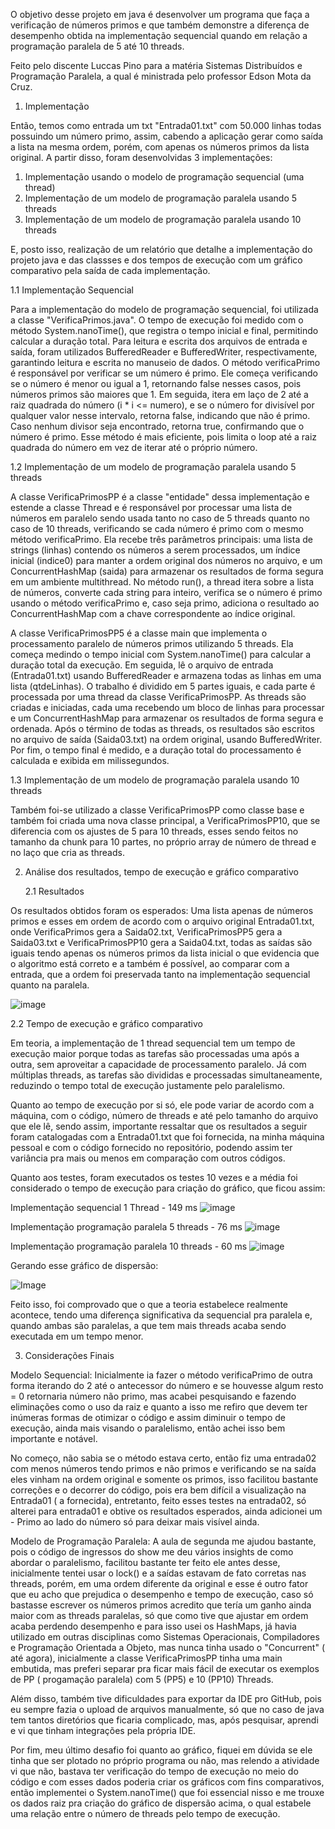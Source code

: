 O objetivo desse projeto em java é desenvolver um programa que faça a verificação de números primos e que também demonstre a diferença de desempenho obtida na implementação sequencial quando em relação a programação paralela de 5 até 10 threads. 

Feito pelo discente Luccas Pino para a matéria Sistemas Distribuídos e Programação Paralela, a qual é ministrada pelo professor Edson Mota da Cruz.


1. Implementação

Então, temos como entrada um txt "Entrada01.txt" com 50.000 linhas todas possuindo um número primo, assim, cabendo a aplicação gerar como saída a lista na mesma ordem, porém, com apenas os números primos da lista original.
A partir disso, foram desenvolvidas 3 implementações:
1. Implementação usando o modelo de programação sequencial (uma thread)
2. Implementação de um modelo de programação paralela usando 5 threads
3. Implementação de um modelo de programação paralela usando 10 threads

E, posto isso, realização de um relatório que detalhe a implementação do projeto java e das classses e dos tempos de execução com um gráfico comparativo pela saída de cada implementação.


  1.1 Implementação Sequencial

Para a implementação do modelo de programação sequencial, foi utilizada a classe "VerificaPrimos.java". O tempo de execução foi medido com o método System.nanoTime(), que registra o tempo inicial e final, permitindo calcular a duração total. Para leitura e escrita dos arquivos de entrada e saída, foram utilizados BufferedReader e BufferedWriter, respectivamente, garantindo leitura e escrita no manuseio de dados. O método  verificaPrimo é responsável por verificar se um número é primo. Ele começa verificando se o número é menor ou igual a 1, retornando false nesses casos, pois números primos são maiores que 1. Em seguida, itera em laço de 2 até a raiz quadrada do número (i * i <= numero), e se o número for divisível por qualquer valor nesse intervalo, retorna false, indicando que não é primo. Caso nenhum divisor seja encontrado, retorna true, confirmando que o número é primo. Esse método é mais eficiente, pois limita o loop até a raiz quadrada do número em vez de iterar até o próprio número.

  1.2 Implementação de um modelo de programação paralela usando 5 threads

A classe VerificaPrimosPP é a classe "entidade" dessa implementação e estende a classe Thread e é responsável por processar uma lista de números em paralelo sendo usada tanto no caso de 5 threads quanto no caso de 10 threads, verificando se cada número é primo com o mesmo método verificaPrimo. Ela recebe três parâmetros principais: uma lista de strings (linhas) contendo os números a serem processados, um índice inicial (indice0) para manter a ordem original dos números no arquivo, e um ConcurrentHashMap (saida) para armazenar os resultados de forma segura em um ambiente multithread. No método run(), a thread itera sobre a lista de números, converte cada string para inteiro, verifica se o número é primo usando o método verificaPrimo e, caso seja primo, adiciona o resultado ao ConcurrentHashMap com a chave correspondente ao índice original. 

A classe VerificaPrimosPP5 é a classe main que implementa o processamento paralelo de números primos utilizando 5 threads. Ela começa medindo o tempo inicial com System.nanoTime() para calcular a duração total da execução. Em seguida, lê o arquivo de entrada (Entrada01.txt) usando BufferedReader e armazena todas as linhas em uma lista (qtdeLinhas). O trabalho é dividido em 5 partes iguais, e cada parte é processada por uma thread da classe VerificaPrimosPP. As threads são criadas e iniciadas, cada uma recebendo um bloco de linhas para processar e um ConcurrentHashMap para armazenar os resultados de forma segura e ordenada. Após o término de todas as threads, os resultados são escritos no arquivo de saída (Saida03.txt) na ordem original, usando BufferedWriter. Por fim, o tempo final é medido, e a duração total do processamento é calculada e exibida em milissegundos. 

  1.3 Implementação de um modelo de programação paralela usando 10 threads

Também foi-se utilizado a classe VerificaPrimosPP como classe base e também foi criada uma nova classe principal, a VerificaPrimosPP10, que se diferencia com os ajustes de 5 para 10 threads, esses sendo feitos no tamanho da chunk para 10 partes, no próprio array de número de thread e no laço que cria as threads.


2. Análise dos resultados, tempo de execução e gráfico comparativo

   2.1 Resultados

Os resultados obtidos foram os esperados: Uma lista apenas de números primos e esses em ordem de acordo com o arquivo original Entrada01.txt, onde VerificaPrimos gera a Saida02.txt, VerificaPrimosPP5 gera a Saida03.txt e VerificaPrimosPP10 gera a Saida04.txt, todas as saídas são iguais tendo apenas os números primos da lista inicial o que evidencia que o algoritmo está correto e a também é possível, ao comparar com a entrada, que a ordem foi preservada tanto na implementação sequencial quanto na paralela.

![image](https://github.com/user-attachments/assets/1516499f-36d8-476b-8a1d-cd335f7701a5)

  2.2 Tempo de execução e gráfico comparativo

Em teoria, a implementação de 1 thread sequencial tem um tempo de execução maior porque todas as tarefas são processadas uma após a outra, sem aproveitar a capacidade de processamento paralelo. Já com múltiplas threads, as tarefas são divididas e processadas simultaneamente, reduzindo o tempo total de execução justamente pelo paralelismo. 

Quanto ao tempo de execução por si só, ele pode variar de acordo com a máquina, com o código, número de threads e até pelo tamanho do arquivo que ele lê, sendo assim, importante ressaltar que os resultados a seguir foram catalogadas com a Entrada01.txt que foi fornecida, na minha máquina pessoal e com o código fornecido no repositório, podendo assim ter variância pra mais ou menos em comparação com outros códigos.

Quanto aos testes, foram executados os testes 10 vezes e a média foi considerado o tempo de execução para criação do gráfico, que ficou assim:

Implementação  sequencial 1 Thread - 149 ms
![image](https://github.com/user-attachments/assets/1dafa8be-a23a-447d-81af-561fe83a1b57)

Implementação programação paralela 5 threads - 76 ms
![image](https://github.com/user-attachments/assets/a3e6616a-bc1b-4321-acac-7fadf7a154b7)

Implementação programação paralela  10 threads - 60 ms
![image](https://github.com/user-attachments/assets/842d8404-2cc6-4b57-b19c-aaf8625761b9)

Gerando esse gráfico de dispersão:

![Image](https://github.com/user-attachments/assets/31b765b3-74f8-4cc8-905b-cd20ea5a2578)

Feito isso, foi comprovado que o que a teoria estabelece realmente acontece, tendo uma diferença significativa da sequencial pra paralela e, quando ambas são paralelas, a que tem mais threads acaba sendo executada em um tempo menor.


3. Considerações Finais

Modelo Sequencial: Inicialmente ia fazer o método verificaPrimo de outra forma iterando do 2 até o antecessor do número e se houvesse algum resto = 0 retornaria número não primo, mas acabei pesquisando e fazendo eliminações como  o uso da raiz e quanto a isso me refiro que devem ter inúmeras formas de otimizar o código e assim diminuir o tempo de execução, ainda mais visando o paralelismo, então achei isso bem importante e notável.

No começo, não sabia se o método estava certo, então fiz uma entrada02 com menos números tendo primos e não primos e verificando se na saída eles vinham na ordem original e somente os primos, isso facilitou bastante correções e o decorrer do código, pois era bem difícil a visualização na Entrada01 ( a fornecida), entretanto, feito esses testes na entrada02, só alterei para entrada01 e obtive os resultados esperados, ainda adicionei um - Primo ao lado do número só para deixar mais visível ainda.

Modelo de Programação Paralela: A aula de segunda me ajudou bastante, pois o código de ingressos do show me deu vários insights de como abordar o paralelismo, facilitou bastante ter feito ele antes desse, inicialmente tentei usar o lock() e a saídas estavam de fato corretas nas threads, porém, em uma ordem diferente da original e esse é outro fator que eu acho que prejudica o desempenho e tempo de execução, caso só bastasse escrever os números primos acredito que tería um ganho ainda maior com as threads paralelas, só que como tive que ajustar em ordem acaba perdendo desempenho e para isso usei os HashMaps, já havia utilizado em outras disciplinas como Sistemas Operacionais, Compiladores e Programação Orientada a Objeto, mas nunca tinha usado o "Concurrent" ( até agora), inicialmente a classe VerificaPrimosPP tinha uma main embutida, mas preferi separar pra ficar mais fácil de executar os exemplos de PP ( progamação paralela) com 5 (PP5) e 10 (PP10) Threads.

Além disso, também tive dificuldades para exportar da IDE pro GitHub, pois eu sempre fazia o upload de arquivos manualmente, só que no caso de java tem tantos diretórios que ficaria complicado, mas, após pesquisar, aprendi e vi que tinham integrações pela própria IDE.

Por fim, meu último desafio foi quanto ao gráfico, fiquei em dúvida se ele tinha que ser plotado no próprio programa ou não, mas relendo a atividade vi que não, bastava ter verificação do tempo de execução no meio do código e com esses dados poderia criar os gráficos com fins comparativos, então implementei o System.nanoTime() que foi essencial nisso e me trouxe os dados raiz pra criação do gráfico de dispersão acima, o qual estabele uma relação entre o número de threads pelo tempo de execução.
